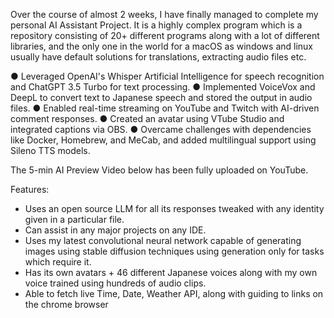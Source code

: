 Over the course of almost 2 weeks, I have finally managed to complete my personal AI Assistant Project. It is a highly complex program which is a repository consisting of 20+ different programs along with a lot of different libraries, and the only one in the world for a macOS as windows and linux usually have default solutions for translations, extracting audio files etc. 

● Leveraged OpenAI's Whisper Artificial Intelligence for speech recognition and ChatGPT 3.5 Turbo for
text processing.
● Implemented VoiceVox and DeepL to convert text to Japanese speech and stored the output in audio
files.
● Enabled real-time streaming on YouTube and Twitch with AI-driven comment responses.
● Created an avatar using VTube Studio and integrated captions via OBS.
● Overcame challenges with dependencies like Docker, Homebrew, and MeCab, and added multilingual
support using Sileno TTS models.

The 5-min AI Preview Video below has been fully uploaded on YouTube. 

Features:

- Uses an open source LLM for all its responses tweaked with any identity given in a particular file.
- Can assist in any major projects on any IDE.
- Uses my latest convolutional neural network capable of generating images using stable diffusion techniques using generation only for tasks which require it.
- Has its own avatars + 46 different Japanese voices along with my own voice trained using hundreds of audio clips.
- Able to fetch live Time, Date, Weather API, along with guiding to links on the chrome browser
